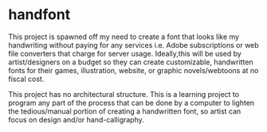 # handfont
This project is spawned off my need to create a font that looks like my handwriting 
without paying for any services i.e. Adobe subscriptions or web file converters that
charge for server usage. Ideally,this will be used by artist/designers on a budget 
so they can create customizable, handwritten fonts for their games, illustration,
website, or graphic novels/webtoons at no fiscal cost.

This project has no architectural structure. This is a learning project to program
any part of the process that can be done by a computer to lighten the tedious/manual
portion of creating a handwritten font, so artist can focus on design and/or
hand-calligraphy.
